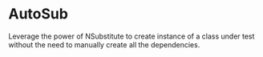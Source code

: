 # AutoSub
Leverage the power of NSubstitute to create instance of a class under test without the need to manually create all the dependencies.
